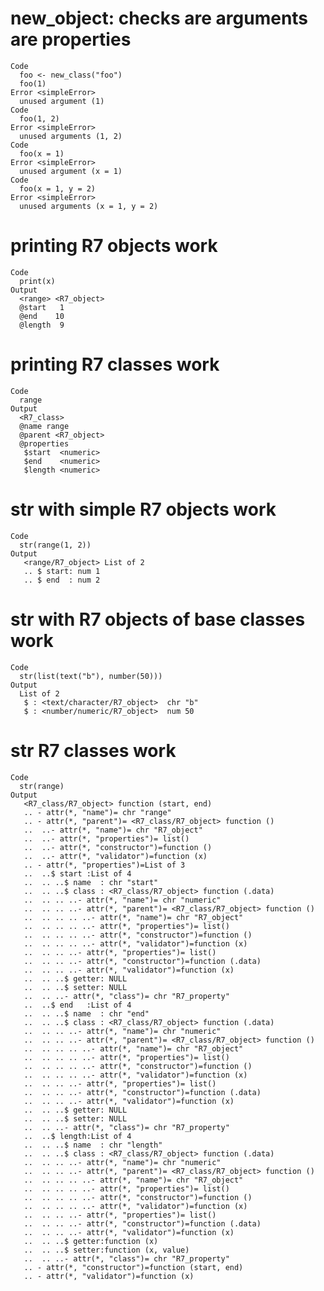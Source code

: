 # new_object: checks are arguments are properties

    Code
      foo <- new_class("foo")
      foo(1)
    Error <simpleError>
      unused argument (1)
    Code
      foo(1, 2)
    Error <simpleError>
      unused arguments (1, 2)
    Code
      foo(x = 1)
    Error <simpleError>
      unused argument (x = 1)
    Code
      foo(x = 1, y = 2)
    Error <simpleError>
      unused arguments (x = 1, y = 2)

# printing R7 objects work

    Code
      print(x)
    Output
      <range> <R7_object>
      @start   1
      @end    10
      @length  9

# printing R7 classes work

    Code
      range
    Output
      <R7_class>
      @name range
      @parent <R7_object>
      @properties
       $start  <numeric>
       $end    <numeric>
       $length <numeric>

# str with simple R7 objects work

    Code
      str(range(1, 2))
    Output
       <range/R7_object> List of 2
       .. $ start: num 1
       .. $ end  : num 2

# str with R7 objects of base classes work

    Code
      str(list(text("b"), number(50)))
    Output
      List of 2
       $ : <text/character/R7_object>  chr "b"
       $ : <number/numeric/R7_object>  num 50

# str R7 classes work

    Code
      str(range)
    Output
       <R7_class/R7_object> function (start, end)  
       .. - attr(*, "name")= chr "range"
       .. - attr(*, "parent")= <R7_class/R7_object> function ()  
       ..  ..- attr(*, "name")= chr "R7_object"
       ..  ..- attr(*, "properties")= list()
       ..  ..- attr(*, "constructor")=function ()  
       ..  ..- attr(*, "validator")=function (x)  
       .. - attr(*, "properties")=List of 3
       ..  ..$ start :List of 4
       ..  .. ..$ name  : chr "start"
       ..  .. ..$ class : <R7_class/R7_object> function (.data)  
       ..  .. .. ..- attr(*, "name")= chr "numeric"
       ..  .. .. ..- attr(*, "parent")= <R7_class/R7_object> function ()  
       ..  .. .. .. ..- attr(*, "name")= chr "R7_object"
       ..  .. .. .. ..- attr(*, "properties")= list()
       ..  .. .. .. ..- attr(*, "constructor")=function ()  
       ..  .. .. .. ..- attr(*, "validator")=function (x)  
       ..  .. .. ..- attr(*, "properties")= list()
       ..  .. .. ..- attr(*, "constructor")=function (.data)  
       ..  .. .. ..- attr(*, "validator")=function (x)  
       ..  .. ..$ getter: NULL
       ..  .. ..$ setter: NULL
       ..  .. ..- attr(*, "class")= chr "R7_property"
       ..  ..$ end   :List of 4
       ..  .. ..$ name  : chr "end"
       ..  .. ..$ class : <R7_class/R7_object> function (.data)  
       ..  .. .. ..- attr(*, "name")= chr "numeric"
       ..  .. .. ..- attr(*, "parent")= <R7_class/R7_object> function ()  
       ..  .. .. .. ..- attr(*, "name")= chr "R7_object"
       ..  .. .. .. ..- attr(*, "properties")= list()
       ..  .. .. .. ..- attr(*, "constructor")=function ()  
       ..  .. .. .. ..- attr(*, "validator")=function (x)  
       ..  .. .. ..- attr(*, "properties")= list()
       ..  .. .. ..- attr(*, "constructor")=function (.data)  
       ..  .. .. ..- attr(*, "validator")=function (x)  
       ..  .. ..$ getter: NULL
       ..  .. ..$ setter: NULL
       ..  .. ..- attr(*, "class")= chr "R7_property"
       ..  ..$ length:List of 4
       ..  .. ..$ name  : chr "length"
       ..  .. ..$ class : <R7_class/R7_object> function (.data)  
       ..  .. .. ..- attr(*, "name")= chr "numeric"
       ..  .. .. ..- attr(*, "parent")= <R7_class/R7_object> function ()  
       ..  .. .. .. ..- attr(*, "name")= chr "R7_object"
       ..  .. .. .. ..- attr(*, "properties")= list()
       ..  .. .. .. ..- attr(*, "constructor")=function ()  
       ..  .. .. .. ..- attr(*, "validator")=function (x)  
       ..  .. .. ..- attr(*, "properties")= list()
       ..  .. .. ..- attr(*, "constructor")=function (.data)  
       ..  .. .. ..- attr(*, "validator")=function (x)  
       ..  .. ..$ getter:function (x)  
       ..  .. ..$ setter:function (x, value)  
       ..  .. ..- attr(*, "class")= chr "R7_property"
       .. - attr(*, "constructor")=function (start, end)  
       .. - attr(*, "validator")=function (x)  

